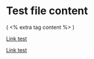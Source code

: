 # Test file content

( <% extra tag content %> )

[Link test](/site/test/test2.md)

[Link test](/site/test/test3.md)
